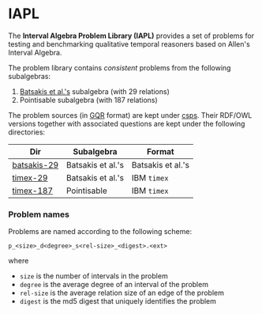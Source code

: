 # IAPL

The **Interval Algebra Problem Library (IAPL)** provides a set of problems for testing and benchmarking qualitative temporal reasoners based on Allen's Interval Algebra.

The problem library contains *consistent* problems from the following subalgebras:
1. [Batsakis et al.'s](https://content.iospress.com/articles/semantic-web/sw248) subalgebra (with 29 relations)
2. Pointisable subalgebra (with 187 relations)

The problem sources (in [GQR](https://www.sfbtr8.spatial-cognition.de/en/project/reasoning/r4-logospace/research-tools/gqr/index.html) format) are kept under [csps](csps). Their RDF/OWL versions together with associated questions are kept under the following directories:

| Dir                        | Subalgebra        | Format            |
| -------------------------- | ----------------- | ------------------|
| [batsakis-29](batsakis-29) | Batsakis et al.'s | Batsakis et al.'s |
| [timex-29](timex-29)       | Batsakis et al.'s | IBM `timex`       |
| [timex-187](timex-187)     | Pointisable       | IBM `timex`       |

### Problem names

Problems are named according to the following scheme:
```
p_<size>_d<degree>_s<rel-size>_<digest>.<ext>
```
where
* `size` is the number of intervals in the problem
* `degree` is the average degree of an interval of the problem
* `rel-size` is the average relation size of an edge of the problem
* `digest` is the md5 digest that uniquely identifies the problem

